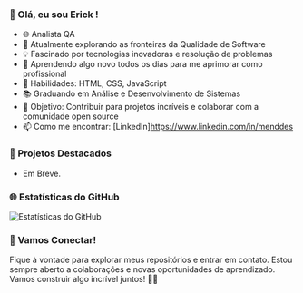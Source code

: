 ### 👋 Olá, eu sou Erick !

- 🌐 Analista QA
- 🚀 Atualmente explorando as fronteiras da Qualidade de Software
- 💡 Fascinado por tecnologias inovadoras e resolução de problemas
- 🌱 Aprendendo algo novo todos os dias para me aprimorar como profissional
- 🔧 Habilidades: HTML, CSS, JavaScript
- 📚 Graduando em Análise e Desenvolvimento de Sistemas
- 🎯 Objetivo: Contribuir para projetos incríveis e colaborar com a comunidade open source
- 📫 Como me encontrar: [LinkedIn]https://www.linkedin.com/in/menddes

### 🚀 Projetos Destacados

- Em Breve.

### 🌐 Estatísticas do GitHub

![Estatísticas do GitHub](https://github-readme-stats.vercel.app/api?username=seu-username&show_icons=true&count_private=true&hide=contribs)

### 🤝 Vamos Conectar!

Fique à vontade para explorar meus repositórios e entrar em contato. Estou sempre aberto a colaborações e novas oportunidades de aprendizado. Vamos construir algo incrível juntos! 👨‍💻

